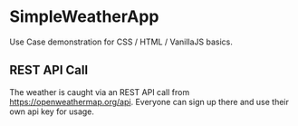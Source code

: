 # SimpleWeatherApp
Use Case demonstration for CSS / HTML / VanillaJS basics.

## REST API Call
The weather is caught via an REST API call from https://openweathermap.org/api.
Everyone can sign up there and use their own api key for usage.
